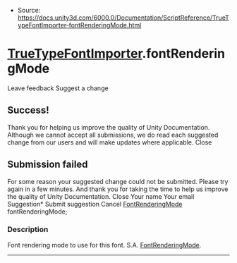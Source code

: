 * Source: https://docs.unity3d.com/6000.0/Documentation/ScriptReference/TrueTypeFontImporter-fontRenderingMode.html

#  [TrueTypeFontImporter](https://docs.unity3d.com/6000.0/Documentation/ScriptReference/TrueTypeFontImporter.html).fontRenderingMode
Leave feedback
Suggest a change
## Success!
Thank you for helping us improve the quality of Unity Documentation. Although we cannot accept all submissions, we do read each suggested change from our users and will make updates where applicable.
Close
## Submission failed
For some reason your suggested change could not be submitted. Please <a>try again</a> in a few minutes. And thank you for taking the time to help us improve the quality of Unity Documentation.
Close
Your name Your email Suggestion* Submit suggestion
Cancel
[FontRenderingMode](https://docs.unity3d.com/6000.0/Documentation/ScriptReference/FontRenderingMode.html) fontRenderingMode; 
### Description
Font rendering mode to use for this font.
S.A. [FontRenderingMode](https://docs.unity3d.com/6000.0/Documentation/ScriptReference/FontRenderingMode.html).
* * *
